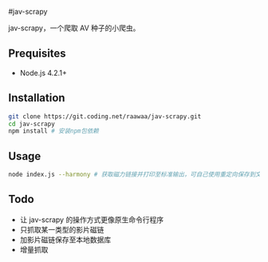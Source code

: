 #jav-scrapy

jav-scrapy，一个爬取 AV 种子的小爬虫。

## Prequisites

- Node.js 4.2.1+

## Installation

```bash
git clone https://git.coding.net/raawaa/jav-scrapy.git
cd jav-scrapy
npm install # 安装npm包依赖
```

## Usage

```bash
node index.js --harmony # 获取磁力链接并打印至标准输出，可自己使用重定向保存到文本文件中
```

## Todo

- 让 jav-scrapy 的操作方式更像原生命令行程序
- 只抓取某一类型的影片磁链
- 加影片磁链保存至本地数据库
- 增量抓取
